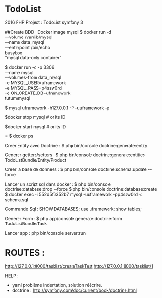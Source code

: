 # TodoList
2016 PHP Project : TodoList symfony 3

##Create BDD : Docker image mysql
$ docker run -d \
    --volume /var/lib/mysql \
    --name data_mysql \
    --entrypoint /bin/echo \
    busybox \
    "mysql data-only container"


$ docker run -d -p 3306 \
    --name mysql \
    --volumes-from data_mysql \
    -e MYSQL_USER=uframework \
    -e MYSQL_PASS=p4ssw0rd \
    -e ON_CREATE_DB=uframework \
    tutum/mysql


$ mysql uframework -h127.0.0.1 -P<assigned port> -uuframework -p

$docker stop mysql # or its ID

$docker start mysql # or its ID

<assigned port> = $ docker ps

Creer Entity avec Doctrine : $ php bin/console doctrine:generate:entity

Generer getters/setters : $ php bin/console doctrine:generate:entities TodoListBundle/Entity/Product

Creer la base de données : $ php bin/console doctrine:schema:update --force

Lancer un script sql dans docker :
$ php bin/console doctrine:database:drop --force
$ php bin/console doctrine:database:create
$ docker exec -i 552d5f6352b7 mysql -uuframework -pp4ssw0rd < schema.sql

Commande Sql :
SHOW DATABASES;
use uframework;
show tables;

Generer Form :
$ php app/console generate:doctrine:form TodoListBundle:Task


Lancer app : php bin/console server:run

# ROUTES :
http://127.0.0.1:8000/tasklist/createTaskTest
http://127.0.0.1:8000/tasklist/1


HELP : 
- yaml problème indentation, solution réécrire.
- doctrine : http://symfony.com/doc/current/book/doctrine.html

